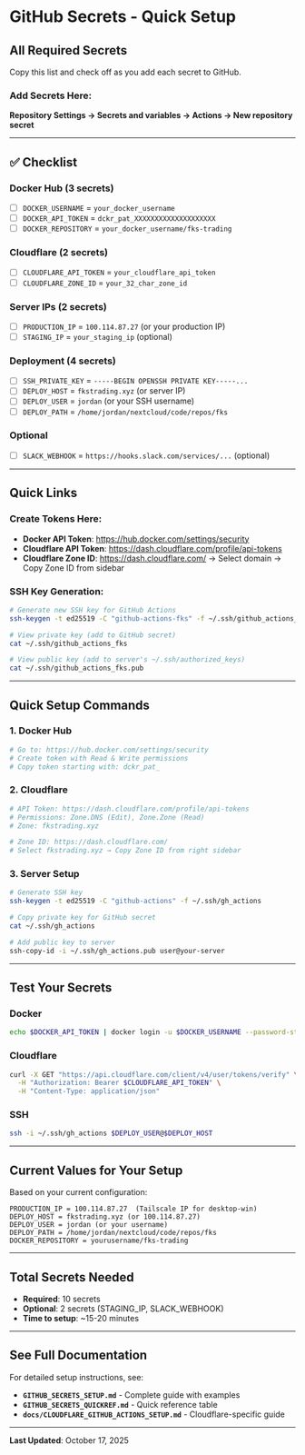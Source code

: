 # GitHub Secrets - Quick Setup

## All Required Secrets

Copy this list and check off as you add each secret to GitHub.

### Add Secrets Here:
**Repository Settings → Secrets and variables → Actions → New repository secret**

---

## ✅ Checklist

### Docker Hub (3 secrets)
- [ ] `DOCKER_USERNAME` = `your_docker_username`
- [ ] `DOCKER_API_TOKEN` = `dckr_pat_XXXXXXXXXXXXXXXXXXXX`
- [ ] `DOCKER_REPOSITORY` = `your_docker_username/fks-trading`

### Cloudflare (2 secrets)
- [ ] `CLOUDFLARE_API_TOKEN` = `your_cloudflare_api_token`
- [ ] `CLOUDFLARE_ZONE_ID` = `your_32_char_zone_id`

### Server IPs (2 secrets)
- [ ] `PRODUCTION_IP` = `100.114.87.27` (or your production IP)
- [ ] `STAGING_IP` = `your_staging_ip` (optional)

### Deployment (4 secrets)
- [ ] `SSH_PRIVATE_KEY` = `-----BEGIN OPENSSH PRIVATE KEY-----...`
- [ ] `DEPLOY_HOST` = `fkstrading.xyz` (or server IP)
- [ ] `DEPLOY_USER` = `jordan` (or your SSH username)
- [ ] `DEPLOY_PATH` = `/home/jordan/nextcloud/code/repos/fks`

### Optional
- [ ] `SLACK_WEBHOOK` = `https://hooks.slack.com/services/...` (optional)

---

## Quick Links

### Create Tokens Here:
- **Docker API Token**: https://hub.docker.com/settings/security
- **Cloudflare API Token**: https://dash.cloudflare.com/profile/api-tokens
- **Cloudflare Zone ID**: https://dash.cloudflare.com/ → Select domain → Copy Zone ID from sidebar

### SSH Key Generation:
```bash
# Generate new SSH key for GitHub Actions
ssh-keygen -t ed25519 -C "github-actions-fks" -f ~/.ssh/github_actions_fks

# View private key (add to GitHub secret)
cat ~/.ssh/github_actions_fks

# View public key (add to server's ~/.ssh/authorized_keys)
cat ~/.ssh/github_actions_fks.pub
```

---

## Quick Setup Commands

### 1. Docker Hub
```bash
# Go to: https://hub.docker.com/settings/security
# Create token with Read & Write permissions
# Copy token starting with: dckr_pat_
```

### 2. Cloudflare
```bash
# API Token: https://dash.cloudflare.com/profile/api-tokens
# Permissions: Zone.DNS (Edit), Zone.Zone (Read)
# Zone: fkstrading.xyz

# Zone ID: https://dash.cloudflare.com/
# Select fkstrading.xyz → Copy Zone ID from right sidebar
```

### 3. Server Setup
```bash
# Generate SSH key
ssh-keygen -t ed25519 -C "github-actions" -f ~/.ssh/gh_actions

# Copy private key for GitHub secret
cat ~/.ssh/gh_actions

# Add public key to server
ssh-copy-id -i ~/.ssh/gh_actions.pub user@your-server
```

---

## Test Your Secrets

### Docker
```bash
echo $DOCKER_API_TOKEN | docker login -u $DOCKER_USERNAME --password-stdin
```

### Cloudflare
```bash
curl -X GET "https://api.cloudflare.com/client/v4/user/tokens/verify" \
  -H "Authorization: Bearer $CLOUDFLARE_API_TOKEN" \
  -H "Content-Type: application/json"
```

### SSH
```bash
ssh -i ~/.ssh/gh_actions $DEPLOY_USER@$DEPLOY_HOST
```

---

## Current Values for Your Setup

Based on your current configuration:

```
PRODUCTION_IP = 100.114.87.27  (Tailscale IP for desktop-win)
DEPLOY_HOST = fkstrading.xyz (or 100.114.87.27)
DEPLOY_USER = jordan (or your username)
DEPLOY_PATH = /home/jordan/nextcloud/code/repos/fks
DOCKER_REPOSITORY = yourusername/fks-trading
```

---

## Total Secrets Needed

- **Required**: 10 secrets
- **Optional**: 2 secrets (STAGING_IP, SLACK_WEBHOOK)
- **Time to setup**: ~15-20 minutes

---

## See Full Documentation

For detailed setup instructions, see:
- **`GITHUB_SECRETS_SETUP.md`** - Complete guide with examples
- **`GITHUB_SECRETS_QUICKREF.md`** - Quick reference table
- **`docs/CLOUDFLARE_GITHUB_ACTIONS_SETUP.md`** - Cloudflare-specific guide

---

**Last Updated**: October 17, 2025
